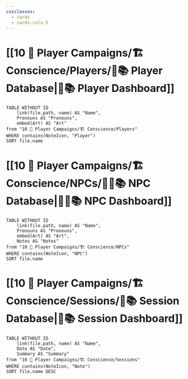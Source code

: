 ```yaml
---
cssclasses:
  - cards
  - cards-cols-5
---
```


# [[10 🧙 Player Campaigns/🏗 Conscience/Players/🧙📚 Player Database|🧙📚 Player Dashboard]]
```dataview
TABLE WITHOUT ID 
	link(file.path, name) AS "Name", 
	Pronouns AS "Pronouns",
	embed(Art) AS "Art"
from "10 🧙 Player Campaigns/🏗 Conscience/Players"
WHERE contains(NoteIcon, "Player")
SORT file.name
```

# [[10 🧙 Player Campaigns/🏗 Conscience/NPCs/👨‍🌾📚 NPC Database|👨‍🌾📚 NPC Dashboard]]
```dataview
TABLE WITHOUT ID 
	link(file.path, name) AS "Name", 
	Pronouns AS "Pronouns",
	embed(Art) AS "Art",
	Notes AS "Notes"
from "10 🧙 Player Campaigns/🏗 Conscience/NPCs"
WHERE contains(NoteIcon, "NPC")
SORT file.name
```

# [[10 🧙 Player Campaigns/🏗 Conscience/Sessions/🧻📚 Session Database|🧻📚 Session Dashboard]]
```dataview
TABLE WITHOUT ID 
	link(file.path, name) AS "Name", 
	Date AS "Date",
	Summary AS "Summary"
from "10 🧙 Player Campaigns/🏗 Conscience/Sessions"
WHERE contains(NoteIcon, "Note")
SORT file.name DESC
```
